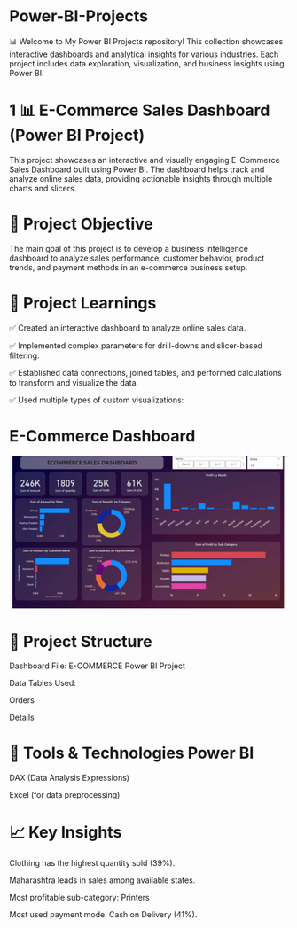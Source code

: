 # Power-BI-Projects

📊 Welcome to My Power BI Projects repository! This collection showcases interactive dashboards and analytical insights for various industries. Each project includes data exploration, visualization, and business insights using Power BI.

 # 1  📊 E-Commerce Sales Dashboard (Power BI Project)
This project showcases an interactive and visually engaging E-Commerce Sales Dashboard built using Power BI. The dashboard helps track and analyze online sales data, providing actionable insights through multiple charts and slicers.


# 🚀 Project Objective
The main goal of this project is to develop a business intelligence dashboard to analyze sales performance, customer behavior, product trends, and payment methods in an e-commerce business setup.

# 🧠 Project Learnings

✅ Created an interactive dashboard to analyze online sales data.

✅ Implemented complex parameters for drill-downs and slicer-based filtering.

✅ Established data connections, joined tables, and performed calculations to transform and visualize the data.

✅ Used multiple types of custom visualizations:


# E-Commerce Dashboard 

![E-Commerce PowerBI Dashboard](E-Commerce%20PowerBI%20Dashboard.png)



# 📂 Project Structure
Dashboard File: E-COMMERCE Power BI Project

Data Tables Used:

Orders

Details

# 🔧 Tools & Technologies Power BI

DAX (Data Analysis Expressions)

Excel (for data preprocessing)

# 📈 Key Insights
Clothing has the highest quantity sold (39%).

Maharashtra leads in sales among available states.

Most profitable sub-category: Printers

Most used payment mode: Cash on Delivery (41%).

